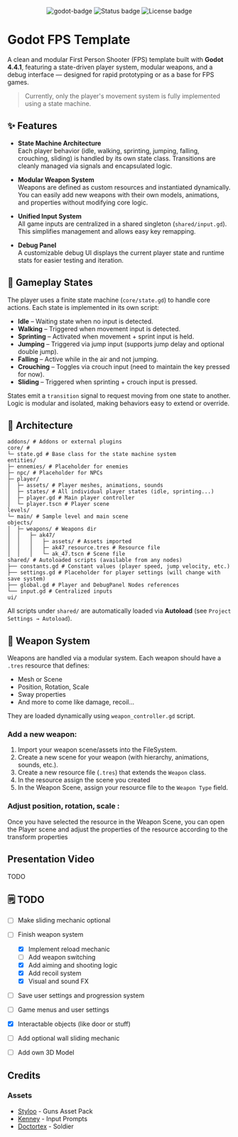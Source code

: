 <p align="center">
  <img src="https://img.shields.io/badge/Godot-4.4.1-blue?logo=godot-engine&logoColor=white" alt="godot-badge"/>
  <img src="https://img.shields.io/badge/status-work%20in%20progress-yellow" alt="Status badge" />
  <img src="https://img.shields.io/badge/license-MIT-green" alt="License badge" />
</p>

# Godot FPS Template
A clean and modular First Person Shooter (FPS) template built with **Godot 4.4.1**, featuring a state-driven player system, modular weapons, and a debug interface — designed for rapid prototyping or as a base for FPS games.
> Currently, only the player's movement system is fully implemented using a state machine.

## ✨ Features

- **State Machine Architecture**  
  Each player behavior (idle, walking, sprinting, jumping, falling, crouching, sliding) is handled by its own state class. Transitions are cleanly managed via signals and encapsulated logic.


- **Modular Weapon System**  
  Weapons are defined as custom resources and instantiated dynamically. You can easily add new weapons with their own models, animations, and properties without modifying core logic.


- **Unified Input System**  
  All game inputs are centralized in a shared singleton (`shared/input.gd`). This simplifies management and allows easy key remapping.


- **Debug Panel**  
  A customizable debug UI displays the current player state and runtime stats for easier testing and iteration.


## 🧠 Gameplay States

The player uses a finite state machine (`core/state.gd`) to handle core actions. Each state is implemented in its own script:

- **Idle** – Waiting state when no input is detected.
- **Walking** – Triggered when movement input is detected.
- **Sprinting** – Activated when movement + sprint input is held.
- **Jumping** – Triggered via jump input (supports jump delay and optional double jump).
- **Falling** – Active while in the air and not jumping.
- **Crouching** – Toggles via crouch input (need to maintain the key pressed for now).
- **Sliding** – Triggered when sprinting + crouch input is pressed.

States emit a `transition` signal to request moving from one state to another. Logic is modular and isolated, making behaviors easy to extend or override.


## 📁 Architecture
```
addons/ # Addons or external plugins
core/ # 
└─ state.gd # Base class for the state machine system
entities/
├─ ennemies/ # Placeholder for enemies
├─ npc/ # Placeholder for NPCs
├─ player/
│  ├─ assets/ # Player meshes, animations, sounds
│  ├─ states/ # All individual player states (idle, sprinting...)
│  ├─ player.gd # Main player controller
│  └─ player.tscn # Player scene
levels/
└─ main/ # Sample level and main scene
objects/
│  ├─ weapons/ # Weapons dir
│  │   ├─ ak47/
│  │   │   ├─ assets/ # Assets imported
│  │   │   ├─ ak47_resource.tres # Resource file
│  │   │   └─ ak_47.tscn # Scene file
shared/ # Autoloaded scripts (available from any nodes)
├── constants.gd # Constant values (player speed, jump velocity, etc.)
├── settings.gd # Placeholder for player settings (will change with save system)
├── global.gd # Player and DebugPanel Nodes references
└── input.gd # Centralized inputs
ui/
```

All scripts under `shared/` are automatically loaded via **Autoload** (see `Project Settings → Autoload`).


## 🔫 Weapon System

Weapons are handled via a modular system. Each weapon should have a `.tres` resource that defines:

- Mesh or Scene 
- Position, Rotation, Scale
- Sway properties
- And more to come like damage, recoil...

They are loaded dynamically using `weapon_controller.gd` script.

### Add a new weapon:
1. Import your weapon scene/assets into the FileSystem.
2. Create a new scene for your weapon (with hierarchy, animations, sounds, etc.).
3. Create a new resource file (`.tres`) that extends the `Weapon` class.
4. In the resource assign the scene you created
5. In the Weapon Scene, assign your resource file to the `Weapon Type` field.

### Adjust position, rotation, scale :
Once you have selected the resource in the Weapon Scene, you can open the Player scene and adjust the properties of the resource according to the transform properties

## Presentation Video
TODO

## 🗒️ TODO
- [ ] Make sliding mechanic optional
- [ ] Finish weapon system
  - [x] Implement reload mechanic
  - [ ] Add weapon switching
  - [x] Add aiming and shooting logic
  - [x] Add recoil system
  - [x] Visual and sound FX
- [ ] Save user settings and progression system
- [ ] Game menus and user settings
- [x] Interactable objects (like door or stuff)


- [ ] Add optional wall sliding mechanic
- [ ] Add own 3D Model 


## Credits
### Assets
- [Styloo](https://styloo.itch.io/) - Guns Asset Pack
- [Kenney](https://kenney.nl/assets/input-prompts) - Input Prompts
- [Doctortex](https://sketchfab.com/3d-models/soldier-2efdbacef9ca4d45846e16bebba05e03) - Soldier
